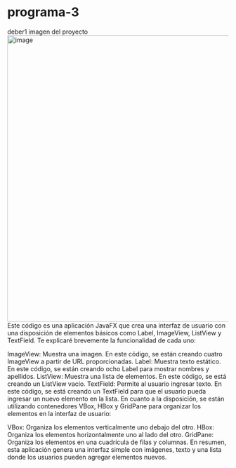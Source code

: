 # programa-3
deber1
imagen del proyecto
<img width="653" alt="image" src="https://github.com/MORANHOLGUIN/programa-3/assets/168208095/07abd01e-7de2-4d33-a663-cc44437e4e2b">
Este código es una aplicación JavaFX que crea una interfaz de usuario con una disposición de elementos básicos como Label, ImageView, ListView y TextField. Te explicaré brevemente la funcionalidad de cada uno:

ImageView: Muestra una imagen. En este código, se están creando cuatro ImageView a partir de URL proporcionadas.
Label: Muestra texto estático. En este código, se están creando ocho Label para mostrar nombres y apellidos.
ListView: Muestra una lista de elementos. En este código, se está creando un ListView vacío.
TextField: Permite al usuario ingresar texto. En este código, se está creando un TextField para que el usuario pueda ingresar un nuevo elemento en la lista.
En cuanto a la disposición, se están utilizando contenedores VBox, HBox y GridPane para organizar los elementos en la interfaz de usuario:

VBox: Organiza los elementos verticalmente uno debajo del otro.
HBox: Organiza los elementos horizontalmente uno al lado del otro.
GridPane: Organiza los elementos en una cuadrícula de filas y columnas.
En resumen, esta aplicación genera una interfaz simple con imágenes, texto y una lista donde los usuarios pueden agregar elementos nuevos.






